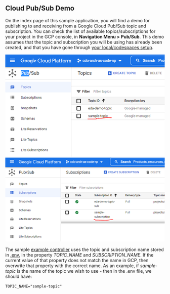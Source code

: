 ## **Cloud Pub/Sub Demo**

On the index page of this sample application, you will find a demo for publishing to and receiving from a Google Cloud Pub/Sub topic and subscription.
You can check the list of available topics/subscriptions for your project in the GCP console, in **Navigation Menu > Pub/Sub**.
This demo assumes that the topic and subscription you will be using has already been created, and that you have gone through
[your local/codespaces setup](../README.md).

![topic](topic.PNG)
![subscription](subscription.PNG)

The sample [example controller](../app/src/controllers/example.controller.js) uses the topic and subscription name stored in
[.env](../app/.env), in the property *TOPIC_NAME* and *SUBSCRIPTION_NAME*. If the current value of that
property does not match the name in GCP, then overwrite that property with the correct name. As an example, if *sample-topic*
is the name of the topic we wish to use - then in the .env file, we should have:
```
TOPIC_NAME="sample-topic"
```